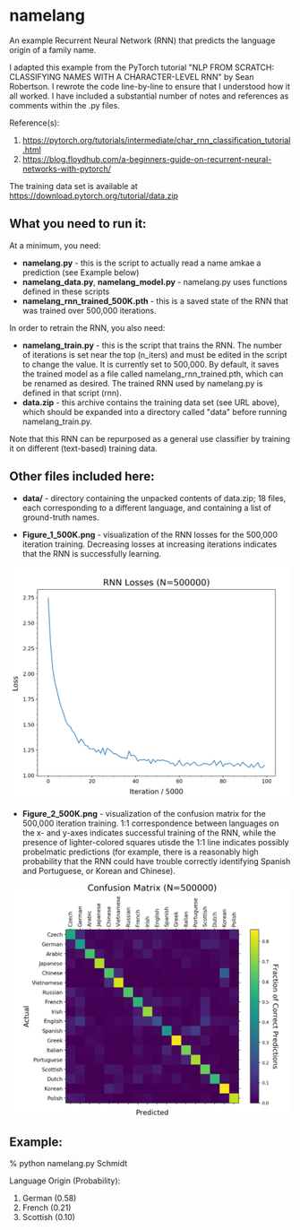 # namelang
An example Recurrent Neural Network (RNN) that predicts the language origin of a family name.

I adapted this example from the PyTorch tutorial "NLP FROM SCRATCH: CLASSIFYING NAMES WITH A CHARACTER-LEVEL RNN" by Sean Robertson.
I rewrote the code line-by-line to ensure that I understood how it all worked.
I have included a substantial number of notes and references as comments within the .py files.

Reference(s):
1. https://pytorch.org/tutorials/intermediate/char_rnn_classification_tutorial.html
1. https://blog.floydhub.com/a-beginners-guide-on-recurrent-neural-networks-with-pytorch/

The training data set is available at https://download.pytorch.org/tutorial/data.zip

## What you need to run it:

At a minimum, you need:

* **namelang.py** - this is the script to actually read a name amkae a prediction (see Example below)
* **namelang_data.py**, **namelang_model.py** - namelang.py uses functions defined in these scripts
* **namelang_rnn_trained_500K.pth** - this is a saved state of the RNN that was trained over 500,000 iterations.

In order to retrain the RNN, you also need:

* **namelang_train.py** - this is the script that trains the RNN. The number of iterations is set near the top (n_iters) and must be edited in the script to change the value. It is currently set to 500,000. By default, it saves the trained model as a file called namelang_rnn_trained.pth, which can be renamed as desired. The trained RNN used by namelang.py is defined in that script (rnn).
* **data.zip** - this archive contains the training data set (see URL above), which should be expanded into a directory called "data" before running namelang_train.py.

Note that this RNN can be repurposed as a general use classifier by training it on different (text-based) training data.

## Other files included here:

* **data/** - directory containing the unpacked contents of data.zip; 18 files, each corresponding to a different language, and containing a list of ground-truth names.

* **Figure_1_500K.png** - visualization of the RNN losses for the 500,000 iteration training. Decreasing losses at increasing iterations indicates that the RNN is successfully learning.
<img src="./Figure_1_500K.png" width="500px" alt="RNN losses" />

* **Figure_2_500K.png** - visualization of the confusion matrix for the 500,000 iteration training. 1:1 correspondence between languages on the x- and y-axes indicates successful training of the RNN, while the presence of lighter-colored squares utisde the 1:1 line indicates possibly probelmatic predictions (for example, there is a reasonably high probability that the RNN could have trouble correctly identifying Spanish and Portuguese, or Korean and Chinese).
<img src="./Figure_2_500K.png" width="500px" alt="Confusion matrix" />

## Example:

% python namelang.py Schmidt
 
Language Origin (Probability):
  1. German (0.58)
  2. French (0.21)
  3. Scottish (0.10)
